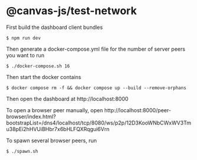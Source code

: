 # @canvas-js/test-network

First build the dashboard client bundles

```
$ npm run dev
```

Then generate a docker-compose.yml file for the number of server peers you want to run

```
$ ./docker-compose.sh 16
```

Then start the docker contains

```
$ docker compose rm -f && docker compose up --build --remove-orphans
```

Then open the dashboard at http://localhost:8000

To open a browser peer manually, open http://localhost:8000/peer-browser/index.html?bootstrapList=/dns4/localhost/tcp/8080/ws/p2p/12D3KooWNbCWxWV3Tmu38pEi2hHVUiBHbr7x6bHLFQXRqgui6Vrn

To spawn several browser peers, run

```
$ ./spawn.sh
```
